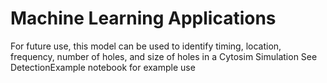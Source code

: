 # Machine Learning Applications
For future use, this model can be used to identify timing, location, frequency, number of holes, and size of holes in a Cytosim Simulation
See DetectionExample notebook for example use

